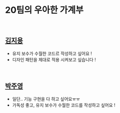 # 20팀의 우아한 가계부

<br>

## [김지용](https://github.com/jiyong1)

- 유지 보수가 수월한 코드르 작성하고 싶어요 !
- 디자인 패턴을 제대로 적용 시켜보고 싶습니다 !

<br>

## [박주영](https://github.com/juyoungpark718)

- 일단.. 기능 구현을 다 하고 싶어요ㅠㅠ
- 가독성 좋고, 유지 보수가 수월한 코드를 작성하고 싶어요 !

